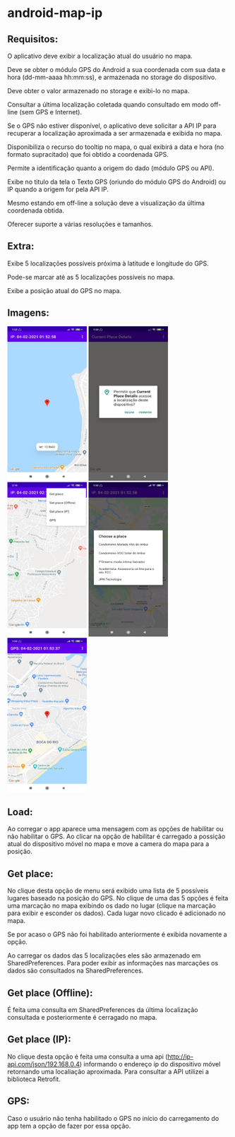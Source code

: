 # android-map-ip

## Requisitos: 

O aplicativo deve exibir a localização atual do usuário no mapa. 

Deve se obter o módulo GPS do Android a sua coordenada com sua data e hora (dd-mm-aaaa hh:mm:ss), e armazenada no storage do dispositivo. 

Deve obter o valor armazenado no storage e exibi-lo no mapa. 

Consultar a última localização coletada quando consultado em modo off-line (sem GPS e Internet).

Se o GPS não estiver disponível, o aplicativo deve solicitar a API IP para recuperar a localização
aproximada a ser armazenada e exibida no mapa.

Disponibiliza o recurso do tooltip no mapa, o qual exibirá a data e hora (no formato supracitado) que
foi obtido a coordenada GPS.

Permite a identificação quanto a origem do dado (módulo GPS ou API). 

Exibe no titulo da tela o Texto GPS (oriundo do módulo GPS do Android) ou IP quando a origem for pela API IP.

Mesmo estando em off-line a solução deve a visualização da última coordenada obtida.

Oferecer suporte a várias resoluções e tamanhos.

## Extra: 
Exibe 5 localizações possíveis próxima à latitude e longitude do GPS.

Pode-se marcar até as 5 localizações possíveis no mapa.

Exibe a posição atual do GPS no mapa.

## Imagens: 
<img src="https://github.com/totemarcal/android-map-ip/blob/main/screenshot/localizacaoAPI.jpeg" width="180" height="350"/>
<img src="https://github.com/totemarcal/android-map-ip/blob/main/screenshot/permissaogps.jpeg" width="180" height="350"/>
<img src="https://github.com/totemarcal/android-map-ip/blob/main/screenshot/opcoesmenu.jpeg" width="180" height="350"/>
<img src="https://github.com/totemarcal/android-map-ip/blob/main/screenshot/opcoeslocalizacao.jpeg" width="180" height="350"/>
<img src="https://github.com/totemarcal/android-map-ip/blob/main/screenshot/marcarcaoLocalizacao.jpeg" width="180" height="350"/>



## Load: 
Ao corregar o app aparece uma mensagem com as opções de habilitar ou não habilitar o GPS. Ao clicar na opção de habilitar é carregado a possição atual do dispositivo móvel no mapa e move a camera do mapa para a posição.    

## Get place:
No clique desta opção de menu será exibido uma lista de 5 possíveis lugares baseado na posição do GPS. No clique de uma das 5 opções é feita uma marcação no mapa exibindo os dado no lugar (clique na marcação para exibir e esconder os dados). Cada lugar novo clicado é adicionado no mapa.

Se por acaso o GPS não foi habilitado anteriormente é exibida novamente a opção. 

Ao carregar os dados das 5 localizações eles são armazenado em SharedPreferences. Para poder exibir as informações nas marcações os dados são consultados na SharedPreferences.

## Get place (Offline): 
É feita uma consulta em SharedPreferences da última localização consultada e posteriormente é cerragado no mapa.

## Get place (IP): 
No clique desta opção é feita uma consulta a uma api (http://ip-api.com/json/192.168.0.4) informando o endereço ip do dispositivo móvel retornando uma localiação aproximada. Para consultar a API utilizei a biblioteca Retrofit.

## GPS: 
Caso o usuário não tenha habilitado o GPS no início do carregamento do app tem a opção de fazer por essa opção.
